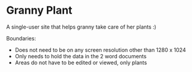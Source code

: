# Granny Plant

A single-user site that helps granny take care of her plants :)

Boundaries:
* Does not need to be on any screen resolution other than 1280 x 1024
* Only needs to hold the data in the 2 word documents
* Areas do not have to be edited or viewed, only plants
